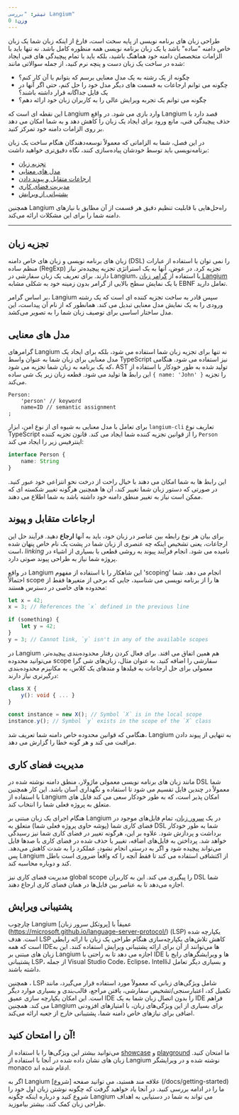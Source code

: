 ```yaml
---
تیتر: "بررسی Langium"
وزن: 0
---
```

 
طراحی زبان های برنامه نویسی از پایه سخت است، فارغ از اینکه زبان شما یک زبان خاص دامنه "ساده" باشد یا یک زبان برنامه نویسی همه منظوره کامل باشد.
نه تنها باید با الزامات متخصصان دامنه خود هماهنگ باشید، بلکه باید با تمام پیچیدگی های فنی ایجاد شده در ساخت یک زبان دست و پنچه نرم کنید، از جمله سوالاتی مانند:
 
- چگونه از یک رشته به یک مدل معنایی برسم که بتوانم با آن کار کنم؟
- چگونه می توانم ارجاعات به قسمت های دیگر مدل خود را حل کنم، حتی اگر آنها در یک فایل جداگانه قرار داشته باشند؟
- چگونه می توانم یک تجربه ویرایش عالی را به کاربران زبان خود ارائه دهم؟
  
این نقطه ای است که Langium وارد بازی می شود.
در واقع Langium قصد دارد با حذف پیچیدگی فنی، مانع ورود برای ایجاد یک زبان را کاهش دهد و به شما امکان می دهد بر روی الزامات دامنه خود تمرکز کنید.

در این فصل، شما به الزاماتی که معمولاً توسعه‌دهندگان هنگام ساخت یک زبان برنامه‌نویسی باید توسط خودشان پیاده‌سازی کنند، نگاه دقیق‌تری خواهید داشت:

- [تجزیه زبان](#language-parsing)
- [مدل های معنایی](#semantic-models)
- [ارجاعات متقابل و پیوند دادن](#cross-references-and-linking)
- [مدیریت فضای کاری](#workspace-management)
- [پشتیبانی از ویرایش](#editing-support)

همچنین Langium راه‌حل‌هایی با قابلیت تنظیم دقیق هر قسمت از آن مطابق با نیازهای دامنه شما را برای این مشکلات ارائه می‌کند.

---

## تجزیه زبان 
 
زبان های برنامه نویسی و زبان های خاص دامنه (DSL) را نمی توان با استفاده از عبارات منظم ساده (RegExp) تجزیه کرد.
در عوض، آنها به یک استراتژی تجزیه پیچیده‌تر نیاز دارند.
برای تعریف یک زبان سفارشی در Langium، با استفاده از [گرامر زبان Langium](/docs/grammar-language) با یک نمایش سطح بالایی از گرامر بدون زمینه خود به شکلی مشابه EBNF تعامل دارید.
 
بر اساس گرامر، Langium سپس قادر به ساخت تجزیه کننده ای است که یک رشته ورودی را به یک نمایش مدل معنایی تبدیل می کند.
همانطور که از نام آن پیداست، این مدل ساختار اساسی برای توصیف زبان شما را به تصویر می‌کشد.

## مدل های معنایی 

گرامرهای Langium نه تنها برای تجزیه زبان شما استفاده می شود، بلکه برای ایجاد یک مدل معنایی برای زبان شما به عنوان واسط TypeScript نیز استفاده می شود.
هنگامی که یک برنامه به زبان شما تجزیه می شود، AST تولید شده به طور خودکار با استفاده از این رابط ها تولید می شود.
قطعه زبان زیر یک شی ساده `{ name: 'John' }` را تجزیه می‌کند.

```antlr
Person:
    'person' // keyword 
    name=ID // semantic assignment
;
```
 
برای تعامل با مدل معنایی به شیوه ای از نوع امن، ابزار `langium-cli` تعاریف نوع TypeScript را از قوانین تجزیه کننده شما ایجاد می کند.
قانون تجزیه کننده `Person` اینترفیس زیر را ایجاد می کند:

```ts
interface Person {
    name: String
}
```

این رابط ها به شما امکان می دهند با خیال راحت از درخت نحو انتزاعی خود عبور کنید.
در صورتی که دستور زبان شما تغییر کند، آن ها همچنین هرگونه تغییر شکسته ای که ممکن است نیاز به تغییر منطق دامنه خود داشته باشد به شما اطلاع می دهند.

## ارجاعات متقابل و پیوند 

برای بیان هر نوع رابطه بین عناصر در زبان خود، باید به آنها **ارجاع** دهید.
فرآیند حل این ارجاعات، یعنی تشخیص اینکه چه عنصری از زبان شما در پشت یک نام خاص پنهان شده است، _linking_ نامیده می شود.
انجام فرآیند پیوند به روشی قطعی با بسیاری از اشیاء در پروژه شما نیاز به طراحی پیوند صوتی دارد.
 
در واقع Langium این شاهکار را با استفاده از مفهوم 'scoping' انجام می دهد.
شما احتمالاً scope ها را از برنامه نویسی می شناسید، جایی که برخی از متغیرها فقط از محدوده های خاصی در دسترس هستند:

```ts
let x = 42;
x = 3; // References the `x` defined in the previous line

if (something) {
    let y = 42;
}
y = 3; // Cannot link, `y` isn't in any of the available scopes
```
 
در Langium هم همین اتفاق می افتد. برای فعال کردن رفتار محدوده‌بندی پیچیده‌تر، می‌توانید محدوده scope سفارشی را اضافه کنید.
به عنوان مثال، زبان‌های شی گرا معمولی برای حل ارجاعات به فیلدها و متدهای یک کلاس، به مکانیزم محدوده‌بندی درگیرتری نیاز دارند:

```ts
class X {
    y(): void { ... }
}

const instance = new X(); // Symbol `X` is in the local scope
instance.y(); // Symbol `y` exists in the scope of the `X` class
```

هنگامی که قوانین محدوده خاص دامنه شما تعریف شد، Langium به تنهایی از پیوند دادن مراقبت می کند و هر گونه خطا را گزارش می دهد.

## مدیریت فضای کاری 
 
مانند زبان های برنامه نویسی معمولی ماژولار، منطق دامنه نوشته شده در DSL شما معمولاً در چندین فایل تقسیم می شود تا استفاده و نگهداری آسان باشد.
این کار همچنین با استفاده از Langium امکان پذیر است، که به طور خودکار سعی می کند فایل های متعلق به پروژه فعلی شما را انتخاب کند.
 
هنگام اجرای یک زبان مبتنی بر Langium در یک [سرور زبان](https://microsoft.github.io/language-server-protocol/)، تمام فایل‌های موجود در فضای کاری شما (پوشه حاوی پروژه فعلی شما) متعلق به DSL شما به طور خودکار برداشت و پردازش شود.
علاوه بر این، هرگونه تغییر در فضای کاری شما نیز رسیدگی خواهد شد.
پرداختن به فایل‌های اضافه، تغییر یا حذف شده در فضای کاری با صدها فایل می‌تواند پیچیده شود و اگر به درستی انجام نشود، عملکرد را به شدت کاهش می‌دهد.
پس Langium از اکتشافی استفاده می کند تا فقط آنچه را که واقعاً ضروری است باطل کند و دوباره محاسبه کند.
 
مدیریت فضای کاری نیز global scope را پیگیری می کند. این به کاربران DSL شما اجازه می‌دهد تا به عناصر بین فایل‌ها در همان فضای کاری ارجاع دهند.

## پشتیبانی ویرایش 
 
چارچوب Langium عمیقاً با [پروتکل سرور زبان] (https://microsoft.github.io/language-server-protocol/) (LSP) یکپارچه شده است.
هدف LSP کاهش تلاش‌های یکپارچه‌سازی هنگام طراحی یک زبان با ارائه رابطی است که همه IDEها می‌توانند از آن برای ارائه پشتیبانی ویرایش استفاده کنند.
این به زبان های مبتنی بر Langium اجازه می دهد تا به راحتی با IDE ها و ویرایشگرهای رایج با پشتیبانی LSP، از جمله Visual Studio Code، Eclipse، IntelliJ و بسیاری دیگر تعامل داشته باشند.
 
همچنین ، LSP شامل ویژگی‌های زبانی که معمولاً مورد استفاده قرار می‌گیرد، مانند تکمیل کد، اعتبارسنجی/تشخیص سفارشی، یافتن مراجع، قالب‌بندی و بسیاری موارد دیگر است.
این امکان یکپارچه سازی عمیق IDE را بدون اتصال زبان شما به یک IDE فراهم می کند.
همچنین Langium برای بسیاری از این ویژگی‌های زبان، با امتیازهای افزودنی اضافی برای نیازهای خاص دامنه شما، پشتیبانی خارج از جعبه ارائه می‌کند.

## آن را امتحان کنید!
 
می‌توانید بیشتر این ویژگی‌ها را با استفاده از [showcase](/showcase/) و [playground](/playground/) ما امتحان کنید.
زبان های نشان داده شده در آنجا با استفاده از Langium نوشته شده و در ویرایشگر monaco ادغام شده اند.
 
اگر به Langium علاقه مند هستید، می توانید صفحه [شروع] (/docs/getting-started) ما را در ادامه بررسی کنید.
در آنجا یاد خواهید گرفت که چگونه نوشتن زبان اول خود را شروع کنید و درباره اینکه چگونه Langium می تواند به شما در دستیابی به اهداف طراحی زبان کمک کند، بیشتر بیاموزید.